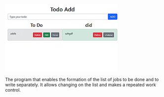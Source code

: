 <img src= gif.gif >

The program that enables the formation of the list of jobs to be done and to write separately. It allows changing on the list and makes a repeated work control.
